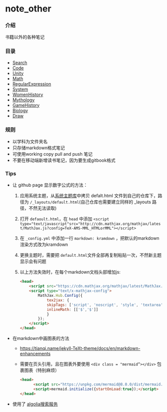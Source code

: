 # note_other
### 介绍

书籍以外的各种笔记

### 目录
- [Search](https://8ku.github.io/note_other/search)
- [Code](/_post/Code/summary)
- [Unity](/_post/Unity/summary)
- [Math](/_post/math/summary)
- [RegularExpression](/_post/RegularExpression/summary)
- [System](/_post/system/summary)
- [WomenHistory](/_post/WomensHistory/summary)
- [Mythology](/_post/mythology/summary)
- [GameHistory](/_post/GameHistory/summary)
- [Biology](/_post/Biology/summary)
- [Draw](/_post/Draw/summary)




### 规则

- 以学科为文件夹名
- 只存储markdown格式笔记
- 可使用working copy pull and push 笔记
- 不要在移动端新增读书笔记，因为要生成gitbook格式

### Tips

- 让 github page 显示数字公式的方法：
  1. 应用系统主题，从[系统主题库](https://pages.github.com/themes/)中拷贝 defalt.html 文件到自己的仓库下，路径为 `/_layouts/default.html`(自己仓库也需要建立同样的 _layouts 路径，不然无法读取)
  
  2. 打开 `defaoult.html`，在 `head` 中添加 `<script type="text/javascript"src="http://cdn.mathjax.org/mathjax/latest/MathJax.js?config=TeX-AMS-MML_HTMLorMML"></script>`
  
  3. 在 `_config.yml` 中添加一行 `markdown: kramdown` ，把默认的markdown渲染方式改为kramdown
  
  4. 更换主题时，需要把 `default.html`文件全部再复制粘贴一次，不然新主题显示会有问题
  
  5. 以上方法失效时，在每个markdown文档头部增加js:
  
     ```html
     <head>
         <script src="https://cdn.mathjax.org/mathjax/latest/MathJax.js?config=TeX-AMS-MML_HTMLorMML" type="text/javascript"></script>
         <script type="text/x-mathjax-config">
             MathJax.Hub.Config({
                 tex2jax: {
                 skipTags: ['script', 'noscript', 'style', 'textarea', 'pre'],
                 inlineMath: [['$','$']]
                 }
             });
         </script>
     </head>
     ```
  
  
  
- 在markdown中画图表的方法
  
  - https://tianqi.name/jekyll-TeXt-theme/docs/en/markdown-enhancements
  
  - 需要在页头引用，且在图表外要使用 `<div class = "mermaid”></div>` 包裹图表（特别麻烦）
  
    ```html
    <head>
          <script src="https://unpkg.com/mermaid@8.0.0/dist/mermaid.min.js"></script>
          <script>mermaid.initialize({startOnLoad:true});</script>
    </head>
    ```
  
- 使用了 [algolia搜索服务](https://www.algolia.com/)

